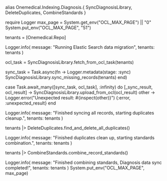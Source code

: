 alias Onemedical.Indexing.Diagnosis.{
  SyncDiagnosisLibrary,
  DeleteDuplicates,
  CombineStandards
}

require Logger
max_page = System.get_env("OCL_MAX_PAGE") || "0"
System.put_env("OCL_MAX_PAGE", "51")

tenants = [Onemedical.Repo]



Logger.info(
  message: "Running Elastic Search data migration",
  tenants: tenants
)


  ocl_task = SyncDiagnosisLibrary.fetch_from_ocl_task(tenants)

  sync_task = Task.async(fn ->
    Logger.metadata(stage: :sync)
    SyncDiagnosisLibrary.sync_missing_records(tenants)
  end)



case Task.await_many([sync_task, ocl_task], :infinity) do
  [_sync_result, ocl_result] -> 
    SyncDiagnosisLibrary.upload_from_ocl(ocl_result)
  other ->
    Logger.error("Unexpected result: #{inspect(other)}")
    {:error, :unexpected_result}
end

Logger.info(
  message: "Finished syncing all records, starting duplicates cleanup.",
  tenants: tenants
)

tenants
|> DeleteDuplicates.find_and_delete_all_duplicates()

Logger.info(
  message:
    "Finished duplicates clean up, starting standards combination.",
  tenants: tenants
)

tenants
|> CombineStandards.combine_record_standards()

Logger.info(
  message:
    "Finished combining standards, Diagnosis data sync completed!",
  tenants: tenants
)
System.put_env("OCL_MAX_PAGE", max_page)
